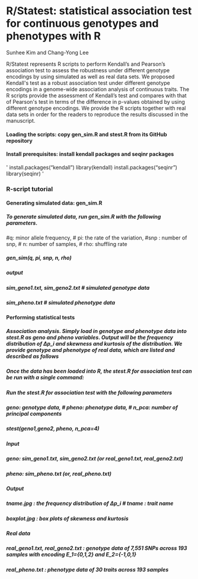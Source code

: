 #  R/Statest: statistical association test for continuous genotypes and phenotypes with R
 
Sunhee Kim and Chang-Yong Lee

R/Statest represents R scripts to perform Kendall’s and Pearson’s association test to assess the robustness under different genotype encodings by using simulated as well as real data sets. 
We proposed Kendall's test as a robust association test under different genotype encodings in a genome-wide association analysis of continuous traits. The R scripts provide the assessment of Kendall’s test and compares with that of Pearson's test in terms of the difference in p-values obtained by using different genotype encodings. We provide the R scripts together with real data sets in order for the readers to reproduce the results discussed in the manuscript.

#### Loading the scripts: copy gen_sim.R and stest.R from its GitHub repository
#### Install prerequisites: install kendall packages and seqinr packages
\'
    install.packages(“kendall”)
    library(kendall)
    install.packages(“seqinr”)
    library(seqinr)
\'

### R-script tutorial
#### Generating simulated data: gen_sim.R
##### To generate simulated data, run gen_sim.R with the following parameters.
#q: minor allele frequency,   # pi: the rate of the variation,  #snp : number of snp, # n: number of samples,	# rho: shuffling rate
##### gen_sim(q, pi, snp, n, rho)
##### output 
##### sim_geno1.txt, sim_geno2.txt  # simulated genotype data
##### sim_pheno.txt  # simulated phenotype data

#### Performing statistical tests 
##### Association analysis. Simply load in genotype and phenotype data into stest.R as geno and pheno variables. Output will be the frequency distribution of ∆p_i and skewness and kurtosis of the distribution. We provide genotype and phenotype of real data, which are listed and described as follows
##### Once the data has been loaded into R, the stest.R for association test can be run with a single command:
##### Run the stest.R for association test with the following parameters
##### geno: genotype data,	# pheno: phenotype data,	# n_pca: number of principal components
##### stest(geno1,geno2, pheno, n_pca=4)
##### Input 
##### geno: sim_geno1.txt, sim_geno2.txt (or real_geno1.txt, real_geno2.txt)
##### pheno: sim_pheno.txt (or, real_pheno.txt) 

##### Output
##### tname.jpg : the frequency distribution of ∆p_i   # tname : trait name 
##### boxplot.jpg : box plots of skewness and kurtosis

##### Real data
##### real_geno1.txt, real_geno2.txt : genotype data of 7,551 SNPs across 193 samples with encoding E_1={0,1,2} and E_2={-1,0,1} 
##### real_pheno.txt : phenotype data of 30 traits across 193 samples


